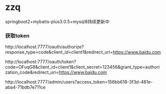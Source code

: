 # zzq
springboot2+mybatis-plus3.0.5+mysql8持续更新中

### 获取token
http://localhost:7777/oauth/authorize?response_type=code&client_id=client1&redirect_uri=https://www.baidu.com

http://localhost:7777/oauth/token?code=OFuqG8&client_id=client1&client_secret=123456&grant_type=authorization_code&redirect_uri=https://www.baidu.com

http://localhost:7777/admin/users?access_token=156bb618-3f3d-481e-aba4-71bdb7e711ce
